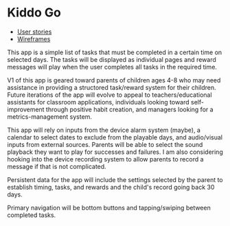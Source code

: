 # Kiddo Go

* [User stories](docs/user-stories.md)
* [Wireframes](docs/wire-frames.md)

This app is a simple list of tasks that must be completed in a certain time on selected days. The 
tasks will be displayed as individual pages and reward messages will play when the user completes 
all tasks in the required time.


V1 of this app is geared toward parents of children ages 4-8 who may need assistance in providing a structored task/reward system for their children. Future iterations of the app will evolve to appeal to teachers/educational assistants for classroom applications, individuals looking toward self-improvement through positive habit creation, and managers looking for a metrics-management system.

This app will rely on inputs from the device alarm system (maybe), a calendar to select dates to exclude from the playable days, and audio/visual inputs from external sources. Parents will be able to select the sound playback they want to play for successes and failures. I am also considering hooking into the device recording system to allow parents to record a message if that is not complicated.

Persistent data for the app will include the settings selected by the parent to establish timing, tasks, and rewards and the child's record going back 30 days. 

Primary navigation will be bottom buttons and tapping/swiping between completed tasks. 